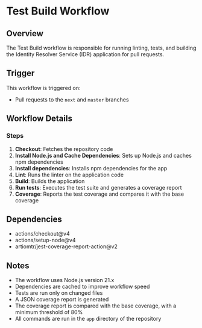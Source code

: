 # Test Build Workflow

## Overview

The Test Build workflow is responsible for running linting, tests, and building
the Identity Resolver Service (IDR) application for pull requests.

## Trigger

This workflow is triggered on:

- Pull requests to the `next` and `master` branches

## Workflow Details

### Steps

1. **Checkout**: Fetches the repository code
2. **Install Node.js and Cache Dependencies**: Sets up Node.js and caches npm dependencies
3. **Install dependencies**: Installs npm dependencies for the app
4. **Lint**: Runs the linter on the application code
5. **Build**: Builds the application
6. **Run tests**: Executes the test suite and generates a coverage report
7. **Coverage**: Reports the test coverage and compares it with the base coverage

## Dependencies

- actions/checkout@v4
- actions/setup-node@v4
- artiomtr/jest-coverage-report-action@v2

## Notes

- The workflow uses Node.js version 21.x
- Dependencies are cached to improve workflow speed
- Tests are run only on changed files
- A JSON coverage report is generated
- The coverage report is compared with the base coverage,
  with a minimum threshold of 80%
- All commands are run in the `app` directory of the repository
